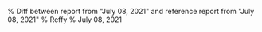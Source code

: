 % Diff between report from "July 08, 2021" and reference report from "July 08, 2021"
% Reffy
% July 08, 2021

